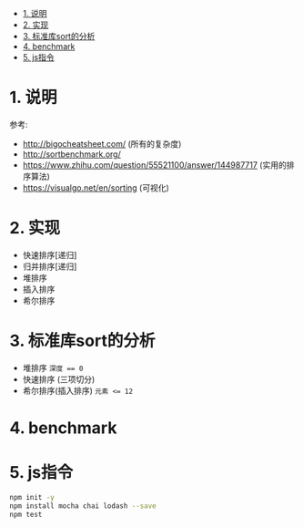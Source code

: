 <!-- TOC -->

- [1. 说明](#1-说明)
- [2. 实现](#2-实现)
- [3. 标准库sort的分析](#3-标准库sort的分析)
- [4. benchmark](#4-benchmark)
- [5. js指令](#5-js指令)

<!-- /TOC -->


<a id="markdown-1-说明" name="1-说明"></a>
# 1. 说明

参考:

* http://bigocheatsheet.com/ (所有的复杂度)
* http://sortbenchmark.org/
* https://www.zhihu.com/question/55521100/answer/144987717 (实用的排序算法)
* https://visualgo.net/en/sorting (可视化)

<a id="markdown-2-实现" name="2-实现"></a>
# 2. 实现

* 快速排序[递归]
* 归并排序[递归]
* 堆排序
* 插入排序
* 希尔排序

<a id="markdown-3-标准库sort的分析" name="3-标准库sort的分析"></a>
# 3. 标准库sort的分析
* 堆排序 `深度 == 0`
* 快速排序 (三项切分)
* 希尔排序(插入排序) `元素 <= 12`

<a id="markdown-4-benchmark" name="4-benchmark"></a>
# 4. benchmark



<a id="markdown-5-js指令" name="5-js指令"></a>
# 5. js指令

```bash
npm init -y
npm install mocha chai lodash --save
npm test
```
